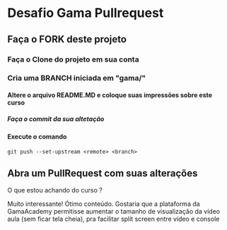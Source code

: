 # Desafio Gama Pullrequest

## Faça o FORK deste projeto

### Faça o Clone do projeto em sua conta

### Cria uma BRANCH iniciada em "gama/"

#### Altere o arquivo README.MD e coloque suas impressões sobre este curso

##### Faça o commit da sua altetação

#### Execute o comando

`git push --set-upstream <remote> <branch>`

## Abra um PullRequest com suas alterações

O que estou achando do curso ?

Muito interessante! Ótimo conteúdo.
Gostaria que a plataforma da GamaAcademy permitisse aumentar o tamanho de visualização da vídeo aula (sem ficar tela cheia), pra facilitar split screen entre vídeo e console